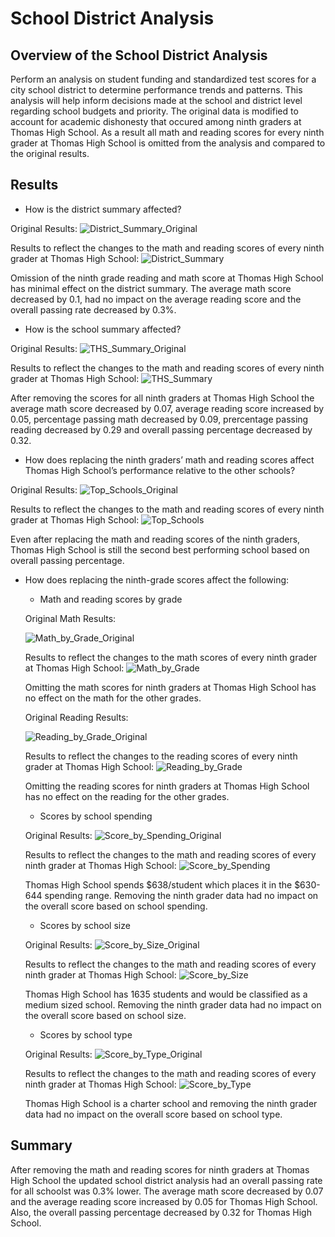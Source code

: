 # School District Analysis

## Overview of the School District Analysis
Perform an analysis on student funding and standardized test scores for a city school district to determine performance trends and patterns. This analysis will help inform decisions made at the school and district level regarding school budgets and priority. The original data is modified to account for academic dishonesty that occured among ninth graders at Thomas High School. As a result all math and reading scores for every ninth grader at Thomas High School is omitted from the analysis and compared to the original results. 

## Results
- How is the district summary affected?

Original Results:
![District_Summary_Original](https://github.com/mdhugge/School_District_Analysis/blob/main/Resources/District_Summary_Original.png)

Results to reflect the changes to the math and reading scores of every ninth grader at Thomas High School:
![District_Summary](https://github.com/mdhugge/School_District_Analysis/blob/main/Resources/District_Summary.png)

Omission of the ninth grade reading and math score at Thomas High School has minimal effect on the district summary. The average math score decreased by 0.1, had no impact on the average reading score and the overall passing rate decreased by 0.3%.  

- How is the school summary affected?

Original Results:
![THS_Summary_Original](https://github.com/mdhugge/School_District_Analysis/blob/main/Resources/THS_Summary_Original.png)

Results to reflect the changes to the math and reading scores of every ninth grader at Thomas High School:
![THS_Summary](https://github.com/mdhugge/School_District_Analysis/blob/main/Resources/THS_Summary.png)

After removing the scores for all ninth graders at Thomas High School the average math score decreased by 0.07, average reading score increased by 0.05, percentage passing math decreased by 0.09, prercentage passing reading decreased by 0.29 and overall passing percentage decreased by 0.32. 

- How does replacing the ninth graders’ math and reading scores affect Thomas High School’s performance relative to the other schools?

Original Results:
![Top_Schools_Original](https://github.com/mdhugge/School_District_Analysis/blob/main/Resources/Top_Schools_Original.png)

Results to reflect the changes to the math and reading scores of every ninth grader at Thomas High School:
![Top_Schools](https://github.com/mdhugge/School_District_Analysis/blob/main/Resources/Top_Schools.png)

Even after replacing the math and reading scores of the ninth graders, Thomas High School is still the second best performing school based on overall passing percentage. 

- How does replacing the ninth-grade scores affect the following:

   * Math and reading scores by grade

  Original Math Results:
  
  ![Math_by_Grade_Original](https://github.com/mdhugge/School_District_Analysis/blob/main/Resources/Math_by_Grade_Original.png)

  Results to reflect the changes to the math scores of every ninth grader at Thomas High School:
  ![Math_by_Grade](https://github.com/mdhugge/School_District_Analysis/blob/main/Resources/Math_by_Grade.png)

  Omitting the math scores for ninth graders at Thomas High School has no effect on the math for the other grades.

  Original Reading Results:
  
  ![Reading_by_Grade_Original](https://github.com/mdhugge/School_District_Analysis/blob/main/Resources/Reading_by_Grade_Original.png)

  Results to reflect the changes to the reading scores of every ninth grader at Thomas High School:
  ![Reading_by_Grade](https://github.com/mdhugge/School_District_Analysis/blob/main/Resources/Reading_by_Grade.png)

  Omitting the reading scores for ninth graders at Thomas High School has no effect on the reading for the other grades.

  * Scores by school spending

  Original Results:
  ![Score_by_Spending_Original](https://github.com/mdhugge/School_District_Analysis/blob/main/Resources/Score_by_Spending_Original.png)

  Results to reflect the changes to the math and reading scores of every ninth grader at Thomas High School:
  ![Score_by_Spending](https://github.com/mdhugge/School_District_Analysis/blob/main/Resources/Score_by_Spending.png)

  Thomas High School spends $638/student which places it in the $630-644 spending range. Removing the ninth grader data had no impact on the overall score based on school spending. 

  * Scores by school size

  Original Results:
  ![Score_by_Size_Original](https://github.com/mdhugge/School_District_Analysis/blob/main/Resources/Score_by_Size_Original.png)

  Results to reflect the changes to the math and reading scores of every ninth grader at Thomas High School:
  ![Score_by_Size](https://github.com/mdhugge/School_District_Analysis/blob/main/Resources/Score_by_Size.png)

  Thomas High School has 1635 students and would be classified as a medium sized school. Removing the ninth grader data had no impact on the overall score based on      school size.

  * Scores by school type

  Original Results:
  ![Score_by_Type_Original](https://github.com/mdhugge/School_District_Analysis/blob/main/Resources/Score_by_Type_Original.png)

  Results to reflect the changes to the math and reading scores of every ninth grader at Thomas High School:
  ![Score_by_Type](https://github.com/mdhugge/School_District_Analysis/blob/main/Resources/Score_by_Type.png)

  Thomas High School is a charter school and removing the ninth grader data had no impact on the overall score based on school type.

## Summary
After removing the math and reading scores for ninth graders at Thomas High School the updated school district analysis had an overall passing rate for all schoolst was 0.3% lower. The average math score decreased by 0.07 and the average reading score increased by 0.05 for Thomas High School. Also, the overall passing percentage decreased by 0.32 for Thomas High School. 
